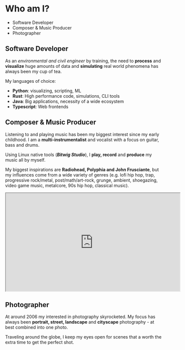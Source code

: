 # Who am I?

* Software Developer
* Composer & Music Producer
* Photographer


## Software Developer

As an *environmental and civil engineer* by training, 
the need to **process** and **visualize** huge amounts of data 
and **simulating** real world phenomena has always been my cup of tea.

My languages of choice:
* **Python**: visualizing, scripting, ML
* **Rust**: High performance code, simulations, CLI tools
* **Java**: Big applications, necessity of a wide ecosystem
* **Typescript**: Web frontends


## Composer & Music Producer

Listening to and playing music has been my biggest interest since my early childhood. 
I am a **multi-instrumentalist** and vocalist with a focus on guitar, bass and drums.

Using Linux native tools (***Bitwig Studio***), I **play, record** and **produce** my music all by myself. 

My biggest inspirations are **Radiohead, Polyphia and John Frusciante**, 
but my influences come from a wide variety of genres (e.g. lofi hip hop, trap, progressive rock/metal, post/math/art-rock, grunge, ambient, shoegazing, video game music, metalcore, 90s hip hop, classical music).

 <iframe width="560" height="315" src="https://www.youtube.com/embed/2pp2SPDk1is" title="YouTube video player" frame border="0" allow="accelerometer; autoplay; clipboard-write; encrypted-media; gyroscope; picture-in-picture" allowfullscreen></iframe>


## Photographer

At around 2006 my interested in photography skyrocketed. 
My focus has always been **portrait, street, landscape** and **cityscape** photography - at best combined into one photo.

Traveling around the globe, I keep my eyes open for scenes that a worth the extra time to get the perfect shot.

